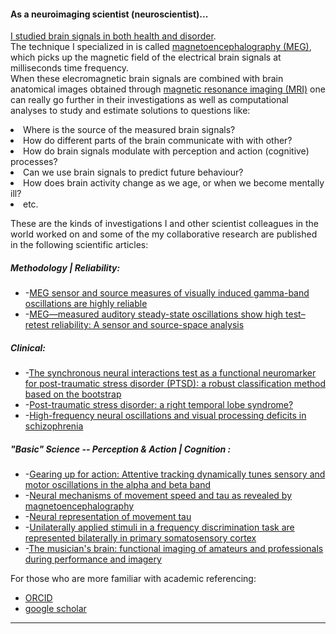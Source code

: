 #### As a neuroimaging scientist (neuroscientist)...
[I studied brain signals in both health and disorder](https://github.com/hengrumay/brain_dances).   
The technique I specialized in is called [magnetoencephalography (MEG)](http://megcommunity.org/what-is-meg), 
which picks up the magnetic field of the electrical brain signals at milliseconds time frequency.   
When these elecromagnetic brain signals are combined with brain anatomical images obtained through 
[magnetic resonance imaging (MRI)](https://en.wikipedia.org/wiki/Magnetic_resonance_imaging) 
one can really go further in their investigations as well as computational analyses to study and estimate solutions to questions 
like: 
<li> Where is the source of the measured brain signals? </li>
<li> How do different parts of the brain communicate with with other?</li>
<li> How do brain signals modulate with perception and action (cognitive) processes?</li> 
<li> Can we use brain signals to predict future behaviour?</li> 
<li> How does brain activity change as we age, or when we become mentally ill? </li>
<li> etc. </li>

These are the kinds of investigations I and other scientist colleagues in the world worked on
and some of the my collaborative research are published in the following scientific articles:

##### Methodology | Reliability: 
- -[MEG sensor and source measures of visually induced gamma-band oscillations are highly reliable](https://doi.org/10.1016/j.neuroimage.2016.05.006)
- -[MEG—measured auditory steady-state oscillations show high test–retest reliability: A sensor and source-space analysis](https://doi.org/10.1016/j.neuroimage.2015.07.055)    

##### Clinical:   
- -[The synchronous neural interactions test as a functional neuromarker for post-traumatic stress disorder (PTSD): a robust classification method based on the bootstrap](http://iopscience.iop.org/article/10.1088/1741-2560/7/1/016011)
- -[Post-traumatic stress disorder: a right temporal lobe syndrome?](http://iopscience.iop.org/article/10.1088/1741-2560/7/6/066005)
- -[High-frequency neural oscillations and visual processing deficits in schizophrenia](https://www.frontiersin.org/articles/10.3389/fpsyg.2013.00621/full)
  
##### "Basic" Science -- Perception & Action | Cognition :   
- -[Gearing up for action: Attentive tracking dynamically tunes sensory and motor oscillations in the alpha and beta band](https://doi.org/10.1016/j.neuroimage.2013.04.120) 
- -[Neural mechanisms of movement speed and tau as revealed by magnetoencephalography](https://dx.doi.org/10.1007/s00221-009-1822-5)
- -[Neural representation of movement tau](https://www.era.lib.ed.ac.uk/handle/1842/2675)
- -[Unilaterally applied stimuli in a frequency discrimination task are represented bilaterally in primary somatosensory cortex](https://www.scopus.com/record/display.uri?eid=2-s2.0-29144504105&origin=inward&txGid=c8973b6fd64ec1ef8fa14ca4302e915c)
- -[The musician's brain: functional imaging of amateurs and professionals during performance and imagery](https://doi.org/10.1016/j.neuroimage.2003.07.018)     


For those who are more familiar with academic referencing:        
- [ORCID](http://orcid.org/0000-0003-2109-0781)     
- [google scholar](https://scholar.google.com/citations?user=dYvmLyMAAAAJ&hl=en)  

-----

